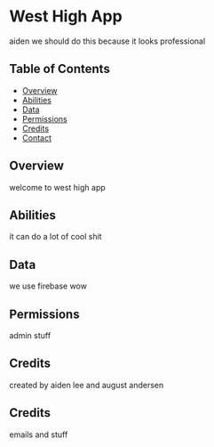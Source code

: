 # West High App
aiden we should do this because it looks professional
## Table of Contents

- [Overview](#overview)
- [Abilities](#abilities)
- [Data](#data)
- [Permissions](#permissions)
- [Credits](#credits)
- [Contact](#contact)

## Overview

welcome to west high app

## Abilities

it can do a lot of cool shit

## Data

we use firebase wow

## Permissions

admin stuff

## Credits

created by aiden lee and august andersen

## Credits

emails and stuff

